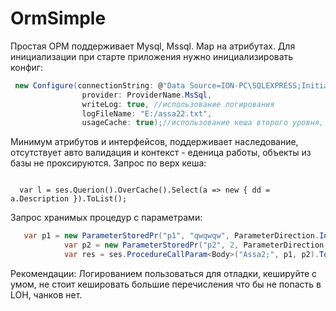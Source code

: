 OrmSimple
=========
Простая ОРМ поддерживает Mysql, Mssql.
Мар на атрибутах.
Для инициализации при старте приложения
нужно инициализировать конфиг:
```c#
 new Configure(connectionString: @"Data Source=ION-PC\SQLEXPRESS;Initial Catalog=assa;Integrated Security=True;Connect Timeout=15;Encrypt=False;TrustServerCertificate=False",
                provider: ProviderName.MsSql,
                writeLog: true, //использование логирования
                logFileName: "E:/assa22.txt",
                usageCache: true);//использование кеша второго уровня, кеш первого уровня включен всегда
```
Минимум атрибутов и интерфейсов, поддерживает наследование, отсутствует авто валидация
и контекст - еденица работы, объекты из базы не проксируются.
Запрос по верх кеша:
<pre><code class='language-cs'>
  var l = ses.Querion<Telephone>().OverCache().Select(a => new { dd = a.Description }).ToList();
</code></pre>
Запрос хранимых процедур с параметрами:
```c#
   var p1 = new ParameterStoredPr("p1", "qwqwqw", ParameterDirection.Input);
            var p2 = new ParameterStoredPr("p2", 2, ParameterDirection.Output);
            var res = ses.ProcedureCallParam<Body>("Assa2;", p1, p2).ToList();
```
Рекомендации: Логированием  пользоваться для отладки, кешируйте с умом, не стоит кешировать большие перечисления
что бы не попасть в LOH, чанков нет.
